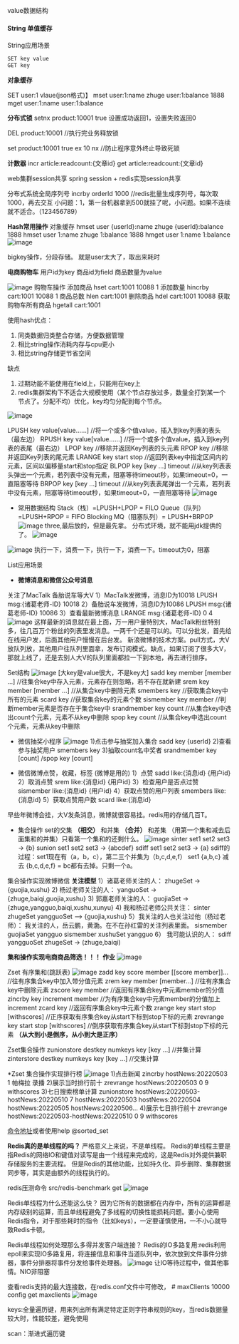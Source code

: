 value数据结构

#### String 单值缓存
String应用场景
```java
SET key value
GET key
```

**对象缓存** 

SET user:1 vlaue(json格式)】
mset user:1:name zhuge user:1:balance 1888
mget user:1:name user:1:balance

**分布式锁**
setnx product:10001 true
设置成功返回1，设置失败返回0

DEL product:10001 //执行完业务释放锁

set product:10001 true ex 10 nx //防止程序意外终止导致死锁

**计数器**
incr article:readcount:{文章id}
get article:readcount:{文章id}

web集群session共享
spring session + redis实现session共享

分布式系统全局序列号
incrby orderId 1000  //redis批量生成序列号，每次取1000，再去交互
小问题：1，第一台机器拿到500就挂了呢，小问题。如果不连续就不适合。（123456789）

**Hash常用操作**
对象缓存
hmset user {userId}:name zhuge {userId}:balance 1888
hmset user 1:name zhuge 1:balance 1888
hmget user 1:name 1:balance
![image](../images/Snipaste_2022-05-01_17-19-27.png)

bigkey操作，分段存储。
就是user太大了，取出来耗时

**电商购物车**
用户id为key
商品id为field
商品数量为value

![image](../images/Snipaste_2022-05-01_17-46-02.png)
购物车操作
添加商品 hset cart:1001 10088 1
添加数量 hincrby cart:1001 10088 1
商品总数 hlen cart:1001
删除商品 hdel cart:1001 10088
获取购物车所有商品 hgetall cart:1001

使用hash优点：
1. 同类数据归类整合存储，方便数据管理
1. 相比string操作消耗内存与cpu更小
1. 相比string存储更节省空间

缺点
1. 过期功能不能使用在field上，只能用在key上
1. redis集群架构下不适合大规模使用（某个节点存放过多，数量全打到某一个节点了。分配不均）优化，key均匀分配到每个节点。

![image](../images/Snipaste_2022-05-01_19-47-00.png)

LPUSH key value[value......] //将一个或多个值value，插入到key列表的表头（最左边）
RPUSH key value[value......] //将一个或多个值value，插入到key列表的表尾（最右边）
LPOP key  //移除并返回Key列表的头元素
RPOP key  //移除并返回Key列表的尾元素
LRANGE key start stop   //返回列表key中指定区间内的元素，区间以偏移量start和stop指定
BLPOP key [key ...] timeout   //从key列表表头弹出一个元素，若列表中没有元素，阻塞等待timeout秒，如果timeout=0，一直阻塞等待
BRPOP key [key ...] timeout   //从key列表表尾弹出一个元素，若列表中没有元素，阻塞等待timeout秒，如果timeout=0，一直阻塞等待
![image](../images/Snipaste_2022-05-01_19-52-42.png)

* 常用数据结构
Stack（栈）=LPUSH+LPOP = FILO
Queue（队列）=LPUSH+RPOP = FIFO
Blocking MQ（阻塞队列）= LPUSH+BRPOP
![image](../images/Snipaste_2022-05-01_23-53-46.png)
three,最后放的，但是最先拿。 分布式环境，就不能用jdk提供的了。
![image](../images/Snipaste_2022-05-01_23-56-49.png)

![image](../images/Snipaste_2022-05-02_00-01-38.png)
执行一下，消费一下，执行一下，消费一下。timeout为0，阻塞

List应用场景
* **微博消息和微信公众号消息**

关注了MacTalk 备胎说车等大V
1）MacTalk发微博，消息ID为10018
LPUSH msg:{诸葛老师-ID} 10018
2）备胎说车发微博，消息ID为10086
LPUSH msg:{诸葛老师-ID} 10086
3）查看最新微博消息
LRANGE msg:{诸葛老师-ID} 0 4
![image](../images/Snipaste_2022-05-02_00-08-27.png)
这样最新的消息就在最上面，万一用户量特别大，MacTalk粉丝特别多，往几百万个粉丝的列表里发消息。一两千个还是可以的。可以分批发，首先给在线用户发，后面其他用户慢慢在后台发。
新浪微博的技术方案。pull方式，大V放队列放，其他用户往队列里面拿，发布订阅模式。缺点，如果订阅了很多大V，那就上线了，还是去别人大V的队列里面都拉一下到本地，再去进行排序。

Set结构
![image](../images/Snipaste_2022-05-02_17-29-37.png)
[大key是value很大，不是key大]
sadd key member [member ...] //往集合key中存入元素，元素存在则忽略，若不存在就新建
srem key member [member ...] //从集合key中删除元素
smembers key   //获取集合key中所有的元素
scard key      //获取集合key的元素个数
sismember key member   //判断member元素是否存在于集合key中
srandmember key count  //从集合key中选出count个元素，元素不从key中删除
spop key count         //从集合key中选出count个元素，元素从key中删除

* 微信抽奖小程序
![image](../images/Snipaste_2022-05-02_17-32-10.png)
1)点击参与抽奖加入集合
sadd key {userId}
2)查看参与抽奖用户
smembers key
3)抽取count名中奖者
srandmember key [count] /spop key [count]  

                              
* 微信微博点赞，收藏，标签 (微博是用的) 
1）点赞
sadd like:{消息id} {用户id}
2）取消点赞
srem like:{消息id} {用户id}
3）检查用户是否点过赞
sismember like:{消息id} {用户id}
4）获取点赞的用户列表
smembers like:{消息id}
5）获取点赞用户数
scard like:{消息id}

早些年微博会挂，大V发条消息，微博就很容易挂。redis用的存储几百T。

* 集合操作
set的交集 **（相交）** 和并集 **（合并）** 和差集 （用第一个集和减去后面集和的并集）只看第一个集和的还剩什么。
![image](../images/Snipaste_2022-05-03_01-26-17.png)
sinter set1 set2 set3 -> {b}
sunion set1 set2 set3 -> {abcdef}
sdiff set1 set2 set3 -> {a}
sdiff的过程：set1现在有（a，b，c），第二三个并集为（b,c,d,e,f）
set1 {a,b,c} 减去 {b,c,d,e,f} = bc都有去掉。只剩一个a。

集合操作实现微博微信 **关注模型**
1）诸葛老师关注的人：
zhugeSet -> {guojia,xushu}
2) 杨过老师关注的人：
yanguoSet -> {zhuge,baiqi,guojia,xushu}
3) 郭嘉老师关注的人：
guojiaSet -> {zhuge,yangguo,baiqi,xushu,xunyu}
4) 我和杨过老师公共关注：
sinter zhugeSet yangguoSet --> {guojia,xushu}
5）我关注的人也关注过他（杨过老师）：
我关注的人，岳云鹏，黄渤。在不在孙红雷的关注列表里面。
sismember guojiaSet yangguo
sismember xushuSet yangguo
6） 我可能认识的人：
sdiff yangguoSet zhugeSet -> (zhuge,baiqi)

**集和操作实现电商商品筛选！！！** **作业**
![image](../images/Snipaste_2022-05-03_02-03-22.png)

Zset 有序集和(跳跃表)
![image](../images/Snipaste_2022-05-03_02-06-20.png)
zadd key score member [[score member]]... //往有序集合key中加入带分值元素
zrem key member [member...] //往有序集合key中删除元素 
zscore key member  //返回有序集合key中元素member的分值
zincrby key increment member //为有序集合key中元素member的分值加上increment
zcard key //返回有序集合key中元素个数
zrange key start stop [withscores] //正序获取有序集合key从start下标到stop下标的元素
zrevrange key start stop [withscores]  //倒序获取有序集合key从start下标到stop下标的元素 **（从大到小是倒序，从小到大是正序）**

Zset集合操作
zunionstore destkey numkeys key [key ...] //并集计算
zinterstore destkey numkeys key [key ...] //交集计算

*Zset 集合操作实现排行榜
![image](../images/Snipaste_2022-05-03_02-21-31.png)
1)点击新闻
zincrby hostNews:20220503 1 帕梅拉 录播
2)展示当时排行前十
zrevrange hostNews:20220503 0 9 withscores
3)七日搜索榜单计算
zunionstore hostNews:20220503-hostNews:20220510 7
hostNews:20220503 hostNews:20220504 hostNews:20220505 hostNews:20220506...
4)展示七日排行前十
zrevrange hostNews:20220503-hostNews:20220510 0 9 withscores

<a href="https://redis.io/commands">命令地址</a>或者使用help @sorted_set


**Redis真的是单线程的吗？**
严格意义上来说，不是单线程。
Redis的单线程主要是指Redis的网络IO和键值对读写是由一个线程来完成的，这是Redis对外提供兼职存储服务的主要流程。
但是Redis的其他功能，比如持久化、异步删除、集群数据同步等，其实是由额外的线程执行的。

redis压测命令 src/redis-benchmark get
![image](../images/Snipaste_2022-05-03_02-42-35.png)

Redis单线程为什么还能这么快？
因为它所有的数据都在内存中，所有的运算都是内存级别的运算，而且单线程避免了多线程的切换性能损耗问题。要小心使用Redis指令，对于那些耗时的指令（比如keys），一定要谨慎使用，一不小心就导致Redis卡顿。

Redis单线程如何处理那么多得并发客户端连接？
Redis的IO多路复用:redis利用epoll来实现IO多路复用，将连接信息和事件当道队列中，依次放到文件事件分排器，事件分排器将事件分发给事件处理器。
![image](../images/Snipaste_2022-05-03_03-04-07.png)
让IO等待过程中，做其他事情。NIO非阻塞

查看redis支持的最大连接数，在redis.conf文件中可修改， # maxClients 10000
config get maxclients
![image](../images/Snipaste_2022-05-03_03-08-15.png)

keys:全量遍历键，用来列出所有满足特定正则字符串规则的key，当redis数据量较大时，性能较差，避免使用

scan：渐进式遍历键
